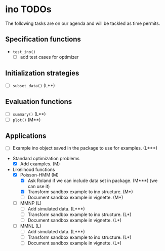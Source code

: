 # ino TODOs

The following tasks are on our agenda and will be tackled as time permits.

## Specification functions

- `test_ino()`
  - [ ] add test cases for optimizer 
      
## Initialization strategies

- [ ] `subset_data()` (L**)

## Evaluation functions

- [ ] `summary()` (L**)
- [ ] `plot()` (M**)

## Applications

- [ ] Example ino object saved in the package to use for examples. (L***)
- Standard optimization problems
  - [x] Add examples. (M)
- Likelihood functions
  - [x] Poisson-HMM (M)
    - [x] Ask Roland if we can include data set in package. (M***) (we can use it)
    - [x] Transform sandbox example to ino structure. (M*)
    - [ ] Document sandbox example in vignette. (M*)
  - [ ] MMNP (L)
    - [ ] Add simulated data. (L***)
    - [ ] Transform sandbox example to ino structure. (L*)
    - [ ] Document sandbox example in vignette. (L*)
  - [ ] MMNL (L)
    - [ ] Add simulated data. (L***)
    - [ ] Transform sandbox example to ino structure. (L*)
    - [ ] Document sandbox example in vignette. (L*)
